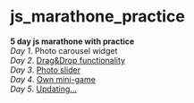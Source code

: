 # js_marathone_practice
<strong>5 day js marathone with practice</strong>
<br />
<em>Day 1</em>. <underline>Photo carousel widget</underline>
<br />
<em>Day 2</em>. <u>Drag&Drop functionality</u>
<br />
<em>Day 3</em>. <u>Photo slider</u>
<br />
<em>Day 4</em>. <u>Own mini-game</u>
<br />
<em>Day 5</em>. <u>Updating...</u>
